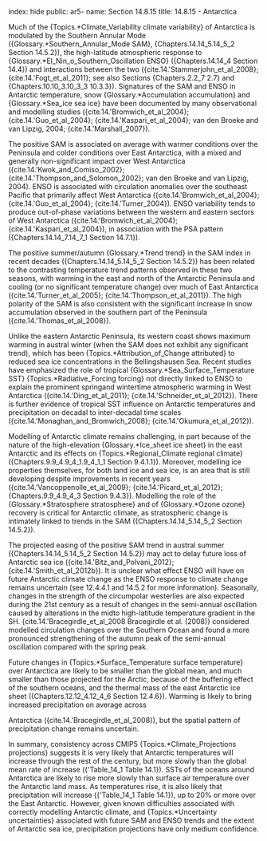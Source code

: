 index: hide
public: ar5-
name: Section 14.8.15
title: 14.8.15 - Antarctica

Much of the {Topics.*Climate_Variability climate variability} of Antarctica is modulated by the Southern Annular Mode ({Glossary.*Southern_Annular_Mode SAM}, {Chapters.14.14_5.14_5_2 Section 14.5.2}), the high-latitude atmospheric response to {Glossary.*El_Nin_o_Southern_Oscillation ENSO} ({Chapters.14.14_4 Section 14.4}) and interactions between the two ({cite.14.'Stammerjohn_et_al_2008}; {cite.14.'Fogt_et_al_2011}; see also Sections {Chapters.2.2_7 2.7} and {Chapters.10.10_3.10_3_3 10.3.3}). Signatures of the SAM and ENSO in Antarctic temperature, snow {Glossary.*Accumulation accumulation} and {Glossary.*Sea_ice sea ice} have been documented by many observational and modelling studies ({cite.14.'Bromwich_et_al_2004}; {cite.14.'Guo_et_al_2004}; {cite.14.'Kaspari_et_al_2004}; van den Broeke and van Lipzig, 2004; {cite.14.'Marshall_2007}).

The positive SAM is associated on average with warmer conditions over the Peninsula and colder conditions over East Antarctica, with a mixed and generally non-significant impact over West Antarctica ({cite.14.'Kwok_and_Comiso_2002}; {cite.14.'Thompson_and_Solomon_2002}; van den Broeke and van Lipzig, 2004). ENSO is associated with circulation anomalies over the southeast Pacific that primarily affect West Antarctica ({cite.14.'Bromwich_et_al_2004}; {cite.14.'Guo_et_al_2004}; {cite.14.'Turner_2004}). ENSO variability tends to produce out-of-phase variations between the western and eastern sectors of West Antarctica ({cite.14.'Bromwich_et_al_2004}; {cite.14.'Kaspari_et_al_2004}), in association with the PSA pattern ({Chapters.14.14_7.14_7_1 Section 14.7.1}).

The positive summer/autumn {Glossary.*Trend trend} in the SAM index in recent decades ({Chapters.14.14_5.14_5_2 Section 14.5.2}) has been related to the contrasting temperature trend patterns observed in these two seasons, with warming in the east and north of the Antarctic Peninsula and cooling (or no significant temperature change) over much of East Antarctica ({cite.14.'Turner_et_al_2005}; {cite.14.'Thompson_et_al_2011}). The high polarity of the SAM is also consistent with the significant increase in snow accumulation observed in the southern part of the Peninsula ({cite.14.'Thomas_et_al_2008}).

Unlike the eastern Antarctic Peninsula, its western coast shows maximum warming in austral winter (when the SAM does not exhibit any significant trend), which has been {Topics.*Attribution_of_Change attributed} to reduced sea ice concentrations in the Bellingshausen Sea. Recent studies have emphasized the role of tropical {Glossary.*Sea_Surface_Temperature SST} {Topics.*Radiative_Forcing forcing} not directly linked to ENSO to explain the prominent springand wintertime atmospheric warming in West Antarctica ({cite.14.'Ding_et_al_2011}; {cite.14.'Schneider_et_al_2012}). There is further evidence of tropical SST influence on Antarctic temperatures and precipitation on decadal to inter-decadal time scales ({cite.14.'Monaghan_and_Bromwich_2008}; {cite.14.'Okumura_et_al_2012}).

Modelling of Antarctic climate remains challenging, in part because of the nature of the high-elevation {Glossary.*Ice_sheet ice sheet} in the east Antarctic and its effects on {Topics.*Regional_Climate regional climate} ({Chapters.9.9_4.9_4_1.9_4_1_1 Section 9.4.1.1}). Moreover, modelling ice properties themselves, for both land ice and sea ice, is an area that is still developing despite improvements in recent years ({cite.14.'Vancoppenolle_et_al_2009}; {cite.14.'Picard_et_al_2012}; {Chapters.9.9_4.9_4_3 Section 9.4.3}). Modelling the role of the {Glossary.*Stratosphere stratosphere} and of {Glossary.*Ozone ozone} recovery is critical for Antarctic climate, as stratospheric change is intimately linked to trends in the SAM ({Chapters.14.14_5.14_5_2 Section 14.5.2}).

The projected easing of the positive SAM trend in austral summer ({Chapters.14.14_5.14_5_2 Section 14.5.2}) may act to delay future loss of Antarctic sea ice ({cite.14.'Bitz_and_Polvani_2012}; {cite.14.'Smith_et_al_2012b}). It is unclear what effect ENSO will have on future Antarctic climate change as the ENSO response to climate change remains uncertain (see 12.4.4.1 and 14.5.2 for more information). Seasonally, changes in the strength of the circumpolar westerlies are also expected during the 21st century as a result of changes in the semi-annual oscillation caused by alterations in the midto high-latitude temperature gradient in the SH. {cite.14.'Bracegirdle_et_al_2008 Bracegirdle et al. (2008)} considered modelled circulation changes over the Southern Ocean and found a more pronounced strengthening of the autumn peak of the semi-annual oscillation compared with the spring peak.

Future changes in {Topics.*Surface_Temperature surface temperature} over Antarctica are likely to be smaller than the global mean, and much smaller than those projected for the Arctic, because of the buffering effect of the southern oceans, and the thermal mass of the east Antarctic ice sheet ({Chapters.12.12_4.12_4_6 Section 12.4.6}). Warming is likely to bring increased precipitation on average across

Antarctica ({cite.14.'Bracegirdle_et_al_2008}), but the spatial pattern of precipitation change remains uncertain.

In summary, consistency across CMIP5 {Topics.*Climate_Projections projections} suggests it is very likely that Antarctic temperatures will increase through the rest of the century, but more slowly than the global mean rate of increase ({'Table_14_1 Table 14.1}). SSTs of the oceans around Antarctica are likely to rise more slowly than surface air temperature over the Antarctic land mass. As temperatures rise, it is also likely that precipitation will increase ({'Table_14_1 Table 14.1}), up to 20% or more over the East Antarctic. However, given known difficulties associated with correctly modelling Antarctic climate, and {Topics.*Uncertainty uncertainties} associated with future SAM and ENSO trends and the extent of Antarctic sea ice, precipitation projections have only medium confidence.
